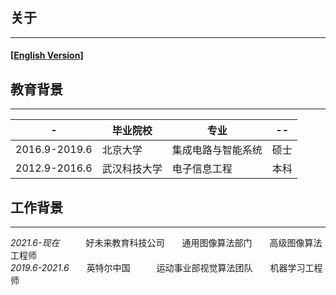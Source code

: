 ## 关于

------


#### [[English Version\]](./)

## 教育背景
-----
-|毕业院校|专业|--
-|-----|--|--
2016.9-2019.6|北京大学|集成电路与智能系统|硕士
2012.9-2016.6|武汉科技大学|电子信息工程|本科

## 工作背景
----
*2021.6-现在*&emsp;&emsp;&emsp;好未来教育科技公司&emsp;&emsp;通用图像算法部门&emsp;&emsp;高级图像算法工程师<br>
*2019.6-2021.6*&emsp;&emsp;英特尔中国&emsp;&emsp;&emsp;运动事业部视觉算法团队&emsp;&emsp;机器学习工程师<br>
